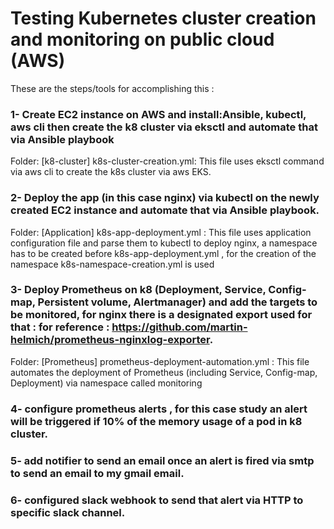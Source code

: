 # Testing Kubernetes cluster creation and monitoring on public cloud (AWS)
These are the steps/tools for accomplishing this :
### 1- Create EC2 instance on AWS and install:Ansible, kubectl, aws cli then create the k8 cluster via eksctl and automate that via Ansible playbook
 Folder: [k8-cluster]  k8s-cluster-creation.yml: This file uses eksctl command via aws cli to create the k8s cluster via aws EKS. 
### 2- Deploy the app (in this case nginx) via kubectl on the newly created EC2 instance and automate that via Ansible playbook.
 Folder: [Application] k8s-app-deployment.yml : This file uses application configuration file and parse them to kubectl to deploy nginx, a namespace has to be created before k8s-app-deployment.yml , for the creation of the namespace k8s-namespace-creation.yml is used

### 3- Deploy Prometheus on k8 (Deployment, Service, Config-map, Persistent volume, Alertmanager) and add the targets to be monitored, for nginx there is a designated export used for that : for reference : https://github.com/martin-helmich/prometheus-nginxlog-exporter.
 Folder: [Prometheus] prometheus-deployment-automation.yml : This file automates the deployment of Prometheus (including Service, Config-map, Deployment) via namespace called monitoring
### 4- configure prometheus alerts , for this case study an alert will be triggered if 10% of the memory usage of a pod in k8 cluster.

### 5- add notifier to send an email once an alert is fired via smtp to send an email to my gmail email.
### 6- configured slack webhook to send that alert via HTTP to specific slack channel.
  





